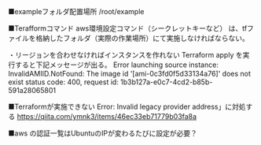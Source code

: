 ■exampleフォルダ配置場所
/root/example

■Terafformコマンド
aws環境設定コマンド（シークレットキーなど）
は、tfファイルを格納したフォルダ（実際の作業場所）にて実施しなければならない。

・リージョンを合わせなければインスタンスを作れない
Terraform apply を実行すると下記メッセージが出る。
Error launching source instance: InvalidAMIID.NotFound: The image id '[ami-0c3fd0f5d33134a76]' does not exist
        status code: 400, request id: 1b3b127a-e0c7-4cd2-b85b-591a28065801
  
  ■Terraformが実施できない
Error: Invalid legacy provider address」に対処する
https://qiita.com/ymnk3/items/46ec33eb71779b03fa8a

■aws の認証一覧はUbuntuのIPが変わるたびに設定が必要？
